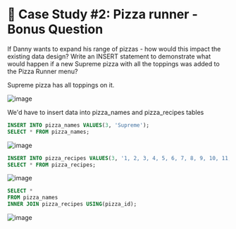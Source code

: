 # :pizza: Case Study #2: Pizza runner - Bonus Question

If Danny wants to expand his range of pizzas - how would this impact the existing data design? Write an INSERT statement to demonstrate what would happen if a new Supreme pizza with all the toppings was added to the Pizza Runner menu?

Supreme pizza has all toppings on it.

![image](https://user-images.githubusercontent.com/77529445/168252509-fa26acf9-5442-439a-869f-d28f4e90b0ac.png)

We'd have to insert data into pizza_names and pizza_recipes tables

```sql
INSERT INTO pizza_names VALUES(3, 'Supreme');
SELECT * FROM pizza_names;
``` 
![image](https://user-images.githubusercontent.com/77529445/168253501-37fa4dd6-db97-441c-b65e-e873f8080f4d.png)


```sql
INSERT INTO pizza_recipes VALUES(3, '1, 2, 3, 4, 5, 6, 7, 8, 9, 10, 11, 12');
SELECT * FROM pizza_recipes;
``` 
![image](https://user-images.githubusercontent.com/77529445/168253456-9963d83b-4bc9-4f1b-8cf4-927b5d24cc5a.png)


```sql
SELECT *
FROM pizza_names
INNER JOIN pizza_recipes USING(pizza_id);
``` 
![image](https://user-images.githubusercontent.com/77529445/168253404-92f729d5-0db7-44e7-9cda-684ad2a879c2.png)
